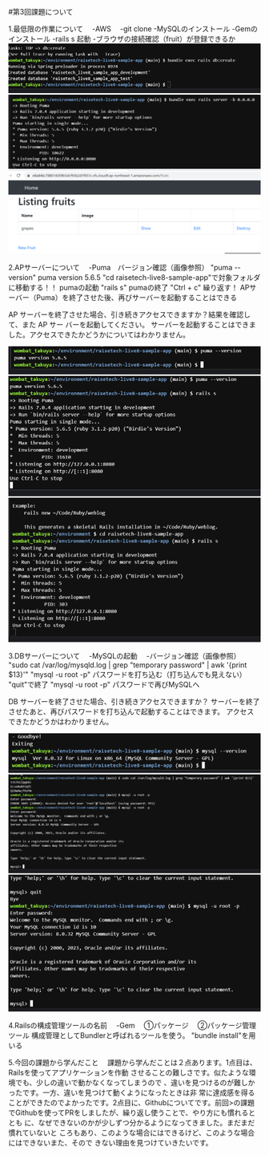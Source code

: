 #第3回課題について

1.最低限の作業について
　-AWS
　-git clone
  -MySQLのインストール
  -Gemのインストール
  -rails s 起動
  -ブラウザの接続確認（fruit）が登録できるか
![rails1-1](image1.png)
![rails1-2](image2.png)
![rails1-3](image3.png)

2.APサーバーについて
　-Puma　バージョン確認（画像参照）
  "puma --version"    puma version 5.6.5
  "cd raisetech-live8-sample-app"で対象フォルダに移動する！！
  pumaの起動
  "rails s"
  pumaの終了
  "Ctrl + c"
  繰り返す！
  APサーバー（Puma）を終了させた後、再びサーバーを起動することはできる

AP サーバーを終了させた場合、引き続きアクセスできますか？結果を確認して、また AP サー
バーを起動してください。
サーバーを起動することはできました。アクセスできたかどうかについてはわかりません。


![rails1-4](image4.png)
![rails1-5](image5.png)
![rails6](https://github.com/wombattakuya/AWS-Raisetech-practice2/blob/game3/image6.png?raw=true)

3.DBサーバーについて
　-MySQLの起動
　-バージョン確認（画像参照）
"sudo cat /var/log/mysqld.log | grep "temporary password" | awk '{print $13}'"
"mysql -u root -p"
パスワードを打ち込む（打ち込んでも見えない）
"quit"で終了
"mysql -u root -p"
パスワードで再びMySQLへ

DB サーバーを終了させた場合、引き続きアクセスできますか？
サーバーを終了させたあと、再びパスワードを打ち込んで起動することはできます。
アクセスできたかどうかはわかりません。

![rails7](https://github.com/wombattakuya/AWS-Raisetech-practice2/blob/game3/image7.png?raw=true)
![rails1-8](image8.png)
![rails1-9](image9.png)

4.Railsの構成管理ツールの名前
　-Gem
　①パッケージ
　②パッケージ管理ツール
  構成管理としてBundlerと呼ばれるツールを使う。
  "bundle install"を用いる

5.今回の課題から学んだこと
　課題から学んだことは２点あります。1点目は、Railsを使ってアプリケーションを作動
させることの難しさです。似たような環境でも、少しの違いで動かなくなってしまうので
、違いを見つけるのが難しかったです。一方、違いを見つけて動くようになったときは非
常に達成感を得ることができたのでよかったです。2点目に、Githubについてです。前回>の課題でGithubを使ってPRをしましたが、繰り返し使うことで、やり方にも慣れるととも
に、なぜできないのかが少しずつ分かるようになってきました。まだまだ慣れていないと
ころもあり、このような場合にはできるけど、このような場合にはできないまた、そので
きない理由を見つけていきたいです。


